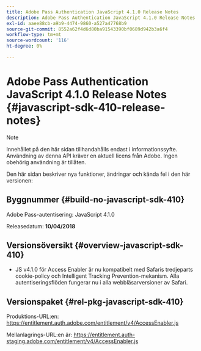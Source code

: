 ```yaml
---
title: Adobe Pass Authentication JavaScript 4.1.0 Release Notes
description: Adobe Pass Authentication JavaScript 4.1.0 Release Notes
exl-id: aaee88cb-a9b9-4474-9860-a527a47768b9
source-git-commit: 8552a62f4d6d80ba91543390bf0689d942b3a6f4
workflow-type: tm+mt
source-wordcount: '116'
ht-degree: 0%

---
```


# Adobe Pass Authentication JavaScript 4.1.0 Release Notes {#javascript-sdk-410-release-notes}

>[!NOTE]
>
>Innehållet på den här sidan tillhandahålls endast i informationssyfte. Användning av denna API kräver en aktuell licens från Adobe. Ingen obehörig användning är tillåten.

Den här sidan beskriver nya funktioner, ändringar och kända fel i den här versionen:

## Byggnummer {#build-no-javascript-sdk-410}

Adobe Pass-autentisering: JavaScript 4.1.0

Releasedatum: **10/04/2018**


## Versionsöversikt {#overview-javascript-sdk-410}

* JS v4.1.0 för Access Enabler är nu kompatibelt med Safaris tredjeparts cookie-policy och Intelligent Tracking Prevention-mekanism. Alla autentiseringsflöden fungerar nu i alla webbläsarversioner av Safari.


## Versionspaket {#rel-pkg-javascript-sdk-410}

Produktions-URL:en: https://entitlement.auth.adobe.com/entitlement/v4/AccessEnabler.js

Mellanlagrings-URL:en är: https://entitlement.auth-staging.adobe.com/entitlement/v4/AccessEnabler.js
